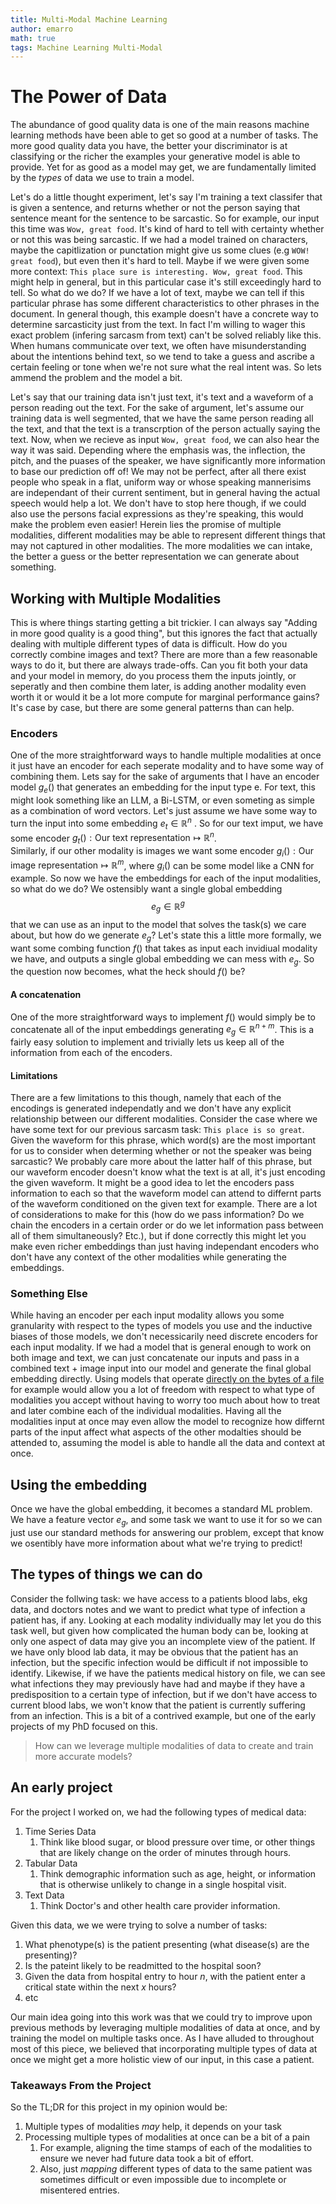 ```yaml
---
title: Multi-Modal Machine Learning
author: emarro
math: true
tags: Machine Learning Multi-Modal
---
```

# The Power of Data

The abundance of good quality data is one of the main reasons machine learning methods have been able to get so good at a number of tasks.
The more good quality data you have, the better your discriminator is at classifying or the richer the examples
your generative model is able to provide. Yet for as good as a model may get, we are fundamentally limited by the
_types_ of data we use to train a model. 

Let's do a little thought experiment, let's say I'm training a text classifer that is given a sentence, and returns
whether or not the person saying that sentence meant for the sentence to be sarcastic. So for example, our input this
time was `Wow, great food`. It's kind of hard to tell with certainty whether or not this was being sarcastic. If we had
a model trained on characters, maybe the capitlization or punctation might give us some clues (e.g `WOW! great food`),
but even then it's hard to tell. Maybe if we were given some more context: `This place sure is interesting. Wow, great food`.
This might help in general, but in this particular case it's still exceedingly hard to tell. So what do we do? If we have
a lot of text, maybe we can tell if this particular phrase has some different characteristics to other phrases in the 
document. In general though, this example doesn't have a  concrete way to determine sarcasticity just from the text. In fact
I'm willing to wager this exact problem (infering sarcasm from text) can't be solved reliably like this. When humans communicate
over text, we often have misunderstanding about the intentions behind text, so we tend to take a guess and ascribe a certain
feeling or tone when we're not sure what the real intent was.  So lets ammend the problem and the model a bit. 

Let's say that our training data isn't just text, it's text and a waveform of a person reading out the text. For the sake of 
argument, let's assume our training data is well segmented, that we have the same person reading all the text, and that the
text is a transcrption of the person actually saying the text. Now, when we recieve as input `Wow, great food`, we can also 
hear the way it was said. Depending where the emphasis was, the inflection, the pitch, and the puases of the speaker, we have
significantly more information to base our prediction off of! We may not be perfect, after all there exist people who speak 
in a flat, uniform way or whose speaking mannerisims are independant of their current sentiment, but in general having 
the actual speech would help a lot. We don't have to stop here though, if we could also use the persons facial expressions as 
they're speaking, this would make the problem even easier! Herein lies the promise of multiple modalities, different modalities 
may be able to represent different things that may not captured in other modalities. The more modalities we can intake, the better
a guess or the better representation we can generate about something. 

## Working with Multiple Modalities

This is where things starting getting a bit trickier. I can always say "Adding in more good quality is a good thing", but this ignores
the fact that actually dealing with multiple different types of data is difficult. How do you correctly combine images and text? There 
are more than a few reasonable ways to do it, but there are always trade-offs. Can you fit both your data and your model in memory,
do you process them the inputs jointly, or seperatly and then combine them later, is adding another modality even worth it or would
it be a lot more compute for marginal performance gains? It's case by case, but there are some general patterns than can help.

### Encoders
One of the more straightforward ways to handle multiple modalities at once it just have an encoder for each seperate modality and 
to have some way of combining them. Lets say for the sake of arguments that I have an encoder model $g_e()$ that generates an embedding for the input type e. For text, this might look something like an LLM, a Bi-LSTM, or even someting as simple as a combination of word vectors. Let's just assume we have some way to turn the input into some embedding $e_t \in \mathbb{R}^{n}$ .
So for our text imput, we have some encoder $g_t(): \text{Our text representation} \mapsto \mathbb{R}^{n}$.   
Similarly, if our other modality is images we want some encoder $g_i(): \text{Our image representation} \mapsto \mathbb{R}^{m}$, where $g_i()$ can be some model like a CNN for example.
So now we have the embeddings for each of the input modalities, so what do we do? We ostensibly want a single global embedding $$e_g \in \mathbb{R}^{g}$$ that we can 
use as an input to the model that solves the task(s) we care about, but how do we generate $e_g$? Let's state this a little more formally, we want some 
combing function $f()$ that takes as input each invidiual modality we have, and outputs a single global embedding we can mess with $e_g$. So the 
question now becomes, what the heck should $f()$ be?

#### A concatenation
One of the more straightforward ways to implement $f()$ would simply be to concatenate all of the input embeddings generating $e_g \in \mathbb{R}^{n+m}$. This 
is a fairly easy solution to implement and trivially lets us keep all of the information from each of the encoders.  

#### Limitations
There are a few limitations to this though, namely that each of the encodings is generated independatly and we don't have any explicit relationship between our different modalities. Consider the case where we have some text for our previous sarcasm task: `This place is so great`. Given the waveform for this phrase, which word(s) are the most important for us to consider when determing whether or not the speaker was being sarcastic? We probably care more about the latter half of this phrase, but our waveform encoder doesn't know what the text is at all, it's just encoding the given waveform. It might be a good idea to let the encoders pass information to each so that the waveform model can attend to differnt parts of the waveform conditioned on the given text for example. There are a lot of considerations to make for this (how do we pass information? Do we chain the encoders in a certain order or do we let information pass between all of them simultaneously? Etc.), but if done correctly this might let you make even richer embeddings than just having independant encoders who don't have any context of the other modalities while generating the embeddings. 

<!-- #### An Operation
You don't necessarily need to keep all of the embedding dimensions to generate the global embedding, we can multiply by some binary selection matrices, impose some sort of $L_1$ penatly over the carried weights, or even take the sum over all the input embeddings (taking care to reshape/broadcast as necessary) to generate a global embedding.  
-->

### Something Else
While having an encoder per each input modality allows you some granularity with respect to the types of models you use and the inductive biases of those models, we don't necessicarily need discrete encoders for each input modality. If we had a model that is general enough to work on both image and text, we can just concatenate our inputs and pass in a combined text + image input into our model and generate the final global embedding directly. Using models that operate [directly on the bytes of a file](https://huggingface.co/papers/2306.00238) for example would allow you a lot of freedom with respect to what type of modalities you accept without having to worry too much about how to treat and later combine each of the individual modalities. Having all the modalities input at once may even allow the model to recognize how differnt parts of the input affect what aspects of the other modalties should be attended to, assuming the model is able to handle all the data and context at once. 

## Using the embedding

Once we have the global embedding, it becomes a standard ML problem. We have a feature vector $e_g$, and some task we want to use it for so we can just use our standard methods for answering our problem, except that know we osentibly have more information about what we're trying to predict! 

## The types of things we can do

 Consider the follwing task: we have access to a patients blood labs, ekg data, and doctors notes and we want to predict what type of infection a patient has, if any. Looking at each modality individually may let you do this task well, but given how complicated the human body can be, looking at only one aspect of data may give you an incomplete view of the patient. If we have only blood lab data, it may be obvious that the patient has an infection, but the specific infection would be difficult if not impossible to identify. Likewise, if we have the patients medical history on file, we can see what infections they may previously have had and maybe if they have a predisposition to a certain type of infection, but if we don't have access to current blood labs, we won't know that the patient is currently suffering from an infection. This is a bit of a contrived example, but one of the early projects of my PhD focused on this.
 > How can we leverage multiple modalities of data to create and train more accurate models?

## An early project

For the project I worked on, we had the following types of medical data:
1. Time Series Data
   1. Think like blood sugar, or blood pressure over time, or other things that are likely change on the order of minutes through hours.
2. Tabular Data
   1. Think demographic information such as age, height, or information that is otherwise unlikely to change in a single hospital visit.
3. Text Data
   1. Think Doctor's and other health care provider information.

Given this data, we we were trying to solve a number of tasks:
1. What phenotype(s) is the patient presenting (what disease(s) are the presenting)?
2. Is the pateint likely to be readmitted to the hospital soon?
3. Given the data from hospital entry to hour $n$, with the patient enter a critical state within the next $x$ hours?
4. etc

Our main idea going into this work was that we could try to improve upon previous methods by leveraging multiple modalities of data at once, and by training the model on multiple tasks once. As I have alluded to throughout most of this piece, we believed that incorporating multiple types of data at once we might get a more holistic view of our input, in this case a patient. 

### Takeaways From the Project
So the TL;DR for this project in my opinion would be:
1. Multiple types of modalities _may_ help, it depends on your task
2. Processing multiple types of modalities at once can be a bit of a pain
   1. For example, aligning the time stamps of each of the modalities to ensure we never had future data took a bit of effort.
   2. Also, just _mapping_ different types of data to the same patient was sometimes difficult or even impossible due to incomplete or misentered entries.
